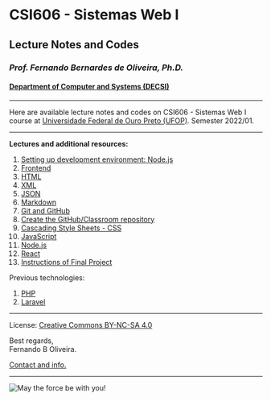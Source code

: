 # CSI606 - Sistemas Web I

## Lecture Notes and Codes

### *Prof. Fernando Bernardes de Oliveira, Ph.D.*

#### [Department of Computer and Systems (DECSI)](https://decsi.ufop.br/)

---

Here are available lecture notes and codes on CSI606 - Sistemas Web I course at [Universidade Federal de Ouro Preto (UFOP)](http://www.ufop.br). Semester 2022/01.

---

**Lectures and additional resources:**

1. [Setting up development environment: Node.js](./Lectures/setting-environment-nodejs.md)
1. [Frontend](./Lectures/frontend.md)
1. [HTML](./Lectures/html.md)
1. [XML](./Lectures/xml.md)
1. [JSON](./Lectures/json.md)
1. [Markdown](./Lectures/markdown.md)
1. [Git and GitHub](./Lectures/git-and-github.md)
1. [Create the GitHub/Classroom repository](./Lectures/create-classroom-repository.md)
1. [Cascading Style Sheets - CSS](./Lectures/css.md)
1. [JavaScript](./Lectures/javascript.md)
1. [Node.js](./Lectures/nodejs.md)
1. [React](./Lectures/react.md)
1. [Instructions of Final Project](./LessonScripts/project/roteiro-trabalho-final.md)

Previous technologies:

1. [PHP](./Lectures/php.md)
1. [Laravel](./Lectures/laravel.md)

---

License: [Creative Commons BY-NC-SA 4.0](https://creativecommons.org/licenses/by-nc-sa/4.0/)

Best regards,  
Fernando B Oliveira.

[Contact and info.](mailto:fboliveira@ufop.edu.br)

---

![May the force be with you!](https://media.giphy.com/media/SW52VX6Xtzk1q/giphy.gif)
